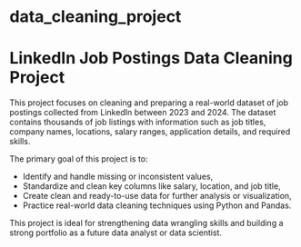 # data_cleaning_project
# LinkedIn Job Postings Data Cleaning Project

This project focuses on cleaning and preparing a real-world dataset of job postings collected from LinkedIn between 2023 and 2024. The dataset contains thousands of job listings with information such as job titles, company names, locations, salary ranges, application details, and required skills.

The primary goal of this project is to:
- Identify and handle missing or inconsistent values,
- Standardize and clean key columns like salary, location, and job title,
- Create clean and ready-to-use data for further analysis or visualization,
- Practice real-world data cleaning techniques using Python and Pandas.

This project is ideal for strengthening data wrangling skills and building a strong portfolio as a future data analyst or data scientist.

